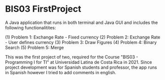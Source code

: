 # BIS03 FirstProject

A Java application that runs in both terminal and Java GUI and includes the following functionalitites: 

(1) Problem 1: Exchange Rate - Fixed currency
(2) Problem 2: Exchange Rate - User defines currency
(3) Problem 3: Draw Figures
(4) Problem 4: Binary Search
(5) Problem 5: Merge

This was the first project of two, required for the Course "BIS03 - Programming I for TI" at Universidad Latina de Costa Rica in 2021.
Since project development was for Spanish students and professor, the app runs in Spanish however I tried to add comments in english.
